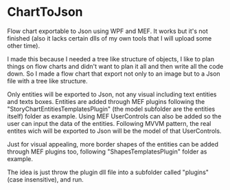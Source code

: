 # ChartToJson
Flow chart exportable to Json using WPF and MEF. It works but it's not finished (also it lacks certain dlls of my own tools that I will upload some other time).

I made this because I needed a tree like structure of objects, I like to plan things on flow charts and didn't want to plan it all and then write all the code down. So I made a flow chart that export not only to an image but to a Json file with a tree like structure.

Only entities will be exported to Json, not any visual including text entities and texts boxes. 
Entities are added through MEF plugins following the "StoryChartEntitiesTemplatesPlugin" (the model subfolder are the entities itself) folder as example.
Using MEF UserControls can also be added so the user can input the data of the entities. Following MVVM pattern, the real entites wich will be exported to Json will be the model of that UserControls.

Just for visual appealing, more border shapes of the entities can be added through MEF plugins too, following "ShapesTemplatesPlugin" folder as example.

The idea is just throw the plugin dll file into a subfolder called "plugins" (case insensitive), and run.
